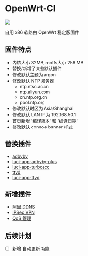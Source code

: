 # OpenWrt-CI 

![](https://img.shields.io/github/workflow/status/deplives/OpenWrt-CI/OpenWrt%20Compile?label=OpenWRT&style=flat-square)

自用 x86 软路由 OpenWrt 稳定版固件

## 固件特点

- 内核大小 32MB; rootfs大小 256 MB
- 替换/新增了某些默认插件
- 修改默认主题为 argon
- 修改默认 NTP 服务器
    - ntp.ntsc.ac.cn 
    - ntp.aliyun.com 
    - cn.ntp.org.cn 
    - pool.ntp.org
- 修改默认时区为 Asia/Shanghai
- 修改默认 LAN IP 为 192.168.50.1
- 首页新增 '编译版本' 和 '编译日期'
- 修改默认 console banner 样式

## 替换插件

- [adbyby](https://github.com/deplives/adbyby)
- [luci-app-adbyby-plus](https://github.com/deplives/luci-app-adbyby-plus)
- [luci-app-turboacc](https://github.com/deplives/luci-app-turboacc)
- [ttyd](https://github.com/deplives/ttyd)
- [luci-app-ttyd](https://github.com/deplives/luci-app-ttyd)

## 新增插件

- [阿里 DDNS](https://github.com/deplives/openwrt-package)
- [IPSec VPN](https://github.com/deplives/openwrt-package)
- [QoS 管理](https://github.com/deplives/openwrt-package)

## 后续计划

- [ ] 新增 自动更新 功能